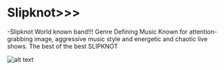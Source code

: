 # **Slipknot>>>**

-Slipknot
World known band!!!
Genre Defining Music
Known for attention-grabbing image, aggressive music style and energetic and chaotic live shows.
The best of the best
SLIPKNOT



![alt text](https://i.scdn.co/image/ab6761610000e5ebec01c52d6030a1574070e308)
